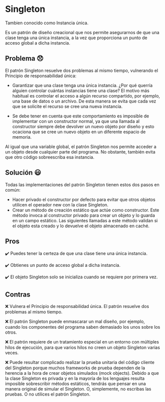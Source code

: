 # Singleton

Tambien conocido como Instancia única.

Es un patrón de diseño creacional que nos permite asegurarnos de que una clase tenga una única instancia, a la vez que proporciona un punto de acceso global a dicha instancia.

## Problema :disappointed:

El patrón Singleton resuelve dos problemas al mismo tiempo, vulnerando el Principio de responsabilidad única:

* Garantizar que una clase tenga una única instancia. ¿Por qué querría alguien controlar cuántas instancias tiene una clase? El motivo más habitual es controlar el acceso a algún 
recurso compartido, por ejemplo, una base de datos o un archivo. De esta manera se evita que cada vez que se solicite el recurso se cree una nueva instancia. 

* Se debe tener en cuenta que este comportamiento es imposible de implementar con un constructor normal, ya que una llamada al constructor siempre debe devolver un nuevo objeto 
por diseño y esto ocaciona que se cree un nuevo objeto en un diferente espacio de memoria.

Al igual que una variable global, el patrón Singleton nos permite acceder a un objeto desde cualquier parte del programa. No obstante, también evita que otro código 
sobreescriba esa instancia.

## Solución :smiley:

Todas las implementaciones del patrón Singleton tienen estos dos pasos en común:

* Hacer privado el constructor por defecto para evitar que otros objetos utilicen el operador new con la clase Singleton. 
* Crear un método de creación estático que actúe como constructor. Este método invoca al constructor privado para crear un objeto y lo guarda en un 
  campo estático. Las siguientes llamadas a este método validan si el objeto esta creado y lo devuelve el objeto almacenado en caché.
  
  
## Pros
  
 :heavy_check_mark: Puedes tener la certeza de que una clase tiene una única instancia.
 
 :heavy_check_mark: Obtienes un punto de acceso global a dicha instancia.
 
 :heavy_check_mark: El objeto Singleton solo se inicializa cuando se requiere por primera vez.
 
 ## Contras
 
 :x: Vulnera el Principio de responsabilidad única. El patrón resuelve dos problemas al mismo tiempo.
 
 :x: El patrón Singleton puede enmascarar un mal diseño, por ejemplo, cuando los componentes del programa saben demasiado los unos sobre los otros.
 
 :x: El patrón requiere de un tratamiento especial en un entorno con múltiples hilos de ejecución, para que varios hilos no creen un objeto Singleton varias veces.
 
 :x: Puede resultar complicado realizar la prueba unitaria del código cliente del Singleton porque muchos frameworks de prueba dependen de la herencia a la hora de 
 crear objetos simulados (mock objects). Debido a que la clase Singleton es privada y en la mayoría de los lenguajes resulta imposible sobrescribir métodos estáticos,
 tendrás que pensar en una manera original de simular el Singleton. O, simplemente, no escribas las pruebas. O no utilices el patrón Singleton.
 
 
